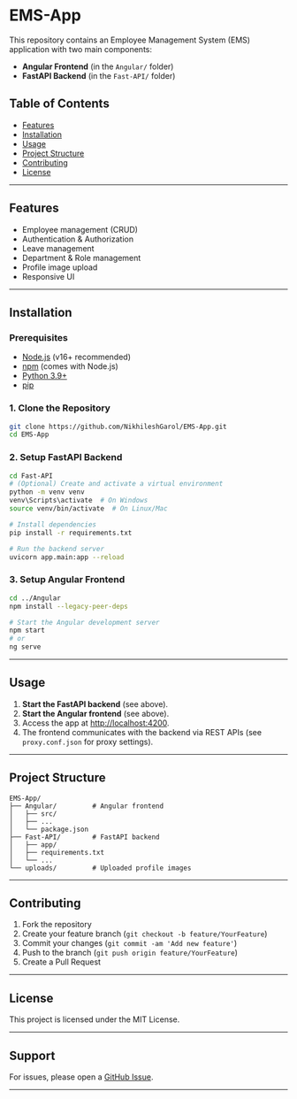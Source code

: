 # EMS-App

This repository contains an Employee Management System (EMS) application with two main components:
- **Angular Frontend** (in the `Angular/` folder)
- **FastAPI Backend** (in the `Fast-API/` folder)

## Table of Contents
- [Features](#features)
- [Installation](#installation)
- [Usage](#usage)
- [Project Structure](#project-structure)
- [Contributing](#contributing)
- [License](#license)

---

## Features
- Employee management (CRUD)
- Authentication & Authorization
- Leave management
- Department & Role management
- Profile image upload
- Responsive UI

---

## Installation

### Prerequisites
- [Node.js](https://nodejs.org/) (v16+ recommended)
- [npm](https://www.npmjs.com/) (comes with Node.js)
- [Python 3.9+](https://www.python.org/downloads/)
- [pip](https://pip.pypa.io/en/stable/)

### 1. Clone the Repository
```sh
git clone https://github.com/NikhileshGarol/EMS-App.git
cd EMS-App
```

### 2. Setup FastAPI Backend
```sh
cd Fast-API
# (Optional) Create and activate a virtual environment
python -m venv venv
venv\Scripts\activate  # On Windows
source venv/bin/activate  # On Linux/Mac

# Install dependencies
pip install -r requirements.txt

# Run the backend server
uvicorn app.main:app --reload
```

### 3. Setup Angular Frontend
```sh
cd ../Angular
npm install --legacy-peer-deps

# Start the Angular development server
npm start
# or
ng serve
```

---

## Usage
1. **Start the FastAPI backend** (see above).
2. **Start the Angular frontend** (see above).
3. Access the app at [http://localhost:4200](http://localhost:4200).
4. The frontend communicates with the backend via REST APIs (see `proxy.conf.json` for proxy settings).

---

## Project Structure
```
EMS-App/
├── Angular/         # Angular frontend
│   ├── src/
│   ├── ...
│   └── package.json
├── Fast-API/        # FastAPI backend
│   ├── app/
│   ├── requirements.txt
│   └── ...
└── uploads/         # Uploaded profile images
```

---

## Contributing
1. Fork the repository
2. Create your feature branch (`git checkout -b feature/YourFeature`)
3. Commit your changes (`git commit -am 'Add new feature'`)
4. Push to the branch (`git push origin feature/YourFeature`)
5. Create a Pull Request

---

## License
This project is licensed under the MIT License.

---

## Support
For issues, please open a [GitHub Issue](https://github.com/NikhileshGarol/EMS-App/issues).

---
